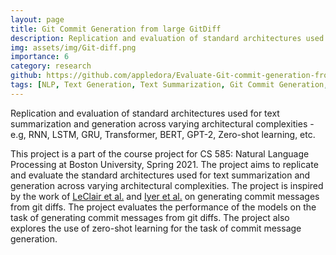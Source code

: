 ```yaml
---
layout: page
title: Git Commit Generation from large GitDiff
description: Replication and evaluation of standard architectures used for text summarization and generation across varying architectural complexities - e.g, RNN, LSTM, GRU, Transformer, BERT, GPT-2, Zero-shot learning, etc.
img: assets/img/Git-diff.png
importance: 6
category: research
github: https://github.com/appledora/Evaluate-Git-commit-generation-from-gitDiff
tags: [NLP, Text Generation, Text Summarization, Git Commit Generation, LSTM, Transformer, BERT, GPT-2, Zero-shot learning]
---
```

Replication and evaluation of standard architectures used for text summarization and generation across varying architectural complexities - e.g, RNN, LSTM, GRU, Transformer, BERT, GPT-2, Zero-shot learning, etc.

This project is a part of the course project for CS 585: Natural Language Processing at Boston University, Spring 2021. The project aims to replicate and evaluate the standard architectures used for text summarization and generation across varying architectural complexities. The project is inspired by the work of [LeClair et al.](https://arxiv.org/abs/2003.00152) and [Iyer et al.](https://arxiv.org/abs/1906.04881) on generating commit messages from git diffs. The project evaluates the performance of the models on the task of generating commit messages from git diffs. The project also explores the use of zero-shot learning for the task of commit message generation.